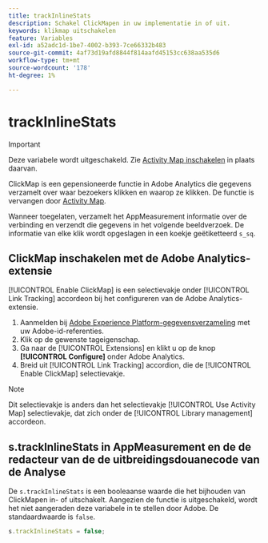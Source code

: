 ```yaml
---
title: trackInlineStats
description: Schakel ClickMapen in uw implementatie in of uit.
keywords: klikmap uitschakelen
feature: Variables
exl-id: a52adc1d-1be7-4002-b393-7ce66332b483
source-git-commit: 4af73d19afd8844f814aafd45153cc638aa535d6
workflow-type: tm+mt
source-wordcount: '178'
ht-degree: 1%

---
```


# trackInlineStats

>[!IMPORTANT]
>
>Deze variabele wordt uitgeschakeld. Zie [Activity Map inschakelen](/help/analyze/activity-map/activitymap-getting-started/activitymap-enable.md) in plaats daarvan.

ClickMap is een gepensioneerde functie in Adobe Analytics die gegevens verzamelt over waar bezoekers klikken en waarop ze klikken. De functie is vervangen door [Activity Map](/help/analyze/activity-map/activity-map.md).

Wanneer toegelaten, verzamelt het AppMeasurement informatie over de verbinding en verzendt die gegevens in het volgende beeldverzoek. De informatie van elke klik wordt opgeslagen in een koekje geëtiketteerd `s_sq`.

## ClickMap inschakelen met de Adobe Analytics-extensie

[!UICONTROL Enable ClickMap] is een selectievakje onder [!UICONTROL Link Tracking] accordeon bij het configureren van de Adobe Analytics-extensie.

1. Aanmelden bij [Adobe Experience Platform-gegevensverzameling](https://experience.adobe.com/data-collection) met uw Adobe-id-referenties.
2. Klik op de gewenste tageigenschap.
3. Ga naar de [!UICONTROL Extensions] en klikt u op de knop **[!UICONTROL Configure]** onder Adobe Analytics.
4. Breid uit [!UICONTROL Link Tracking] accordion, die de [!UICONTROL Enable ClickMap] selectievakje.

>[!NOTE]
>
>Dit selectievakje is anders dan het selectievakje [!UICONTROL Use Activity Map] selectievakje, dat zich onder de [!UICONTROL Library management] accordeon.

## s.trackInlineStats in AppMeasurement en de de redacteur van de de uitbreidingsdouanecode van de Analyse

De `s.trackInlineStats` is een booleaanse waarde die het bijhouden van ClickMapen in- of uitschakelt. Aangezien de functie is uitgeschakeld, wordt het niet aangeraden deze variabele in te stellen door Adobe. De standaardwaarde is `false`.

```js
s.trackInlineStats = false;
```
